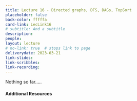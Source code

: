 ```yaml
---
title: Lecture 16 - Directed graphs, DFS, DAGs, TopSort
placeholder: false
back-color: fffffa
card-link: LecLink16
# subtitle: And a subtitle
description:
people:
layout: lecture
# no-link: true  # stops link to page 
deliverydate: 2023-03-21
link-slides:
link-scribbles:
link-recording:
---
```


Nothing so far.....

<h4>Additional Resources</h4>








